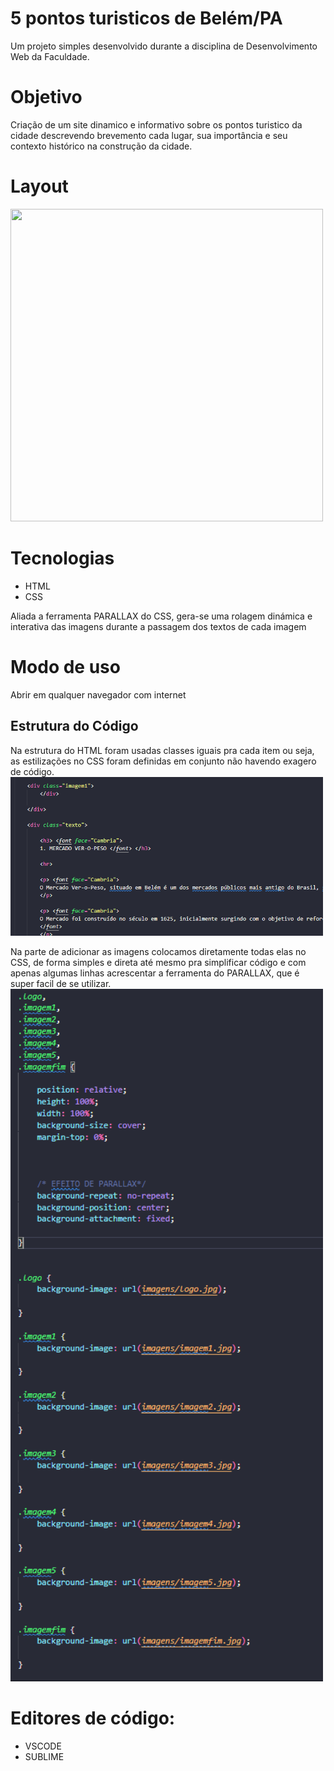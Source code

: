 # 5 pontos turisticos de Belém/PA
Um projeto simples desenvolvido durante a disciplina de Desenvolvimento Web da Faculdade.

# Objetivo
Criação de um site dinamico e informativo sobre os pontos turistico da cidade descrevendo brevemento cada lugar, sua importância e seu contexto histórico na construção da cidade.

# Layout
<img width="500" height="500" src="https://github.com/user-attachments/assets/7cb867ac-0f95-413d-b359-58fd62aafa91" />

# Tecnologias
* HTML
* CSS

Aliada a ferramenta PARALLAX do CSS, gera-se uma rolagem dinámica e interativa das imagens durante a passagem dos textos de cada imagem

# Modo de uso
Abrir em qualquer navegador com internet

## Estrutura do Código
Na estrutura do HTML foram usadas classes iguais pra cada item ou seja, as estilizações no CSS foram definidas em conjunto não havendo exagero de código.
<br>
<img src="codigo.png" alt="exemplo1" width="500">

Na parte de adicionar as imagens colocamos diretamente todas elas no CSS, de forma simples e direta até mesmo pra simplificar código
e com apenas algumas linhas acrescentar a ferramenta do PARALLAX, que é super facil de se utilizar.
<br>
<img src="cod2.png" alt="exemplo2" width="500">

# Editores de código:
* VSCODE
* SUBLIME

